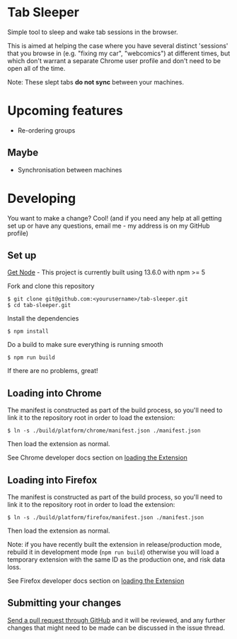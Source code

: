 # Tab Sleeper

Simple tool to sleep and wake tab sessions in the browser.

This is aimed at helping the case where you have several distinct 'sessions'
that you browse in (e.g. "fixing my car", "webcomics") at different times, but
which don't warrant a separate Chrome user profile and don't need to be open
all of the time.

Note: These slept tabs **do not sync** between your machines.

# Upcoming features

- Re-ordering groups

## Maybe

- Synchronisation between machines

# Developing

You want to make a change? Cool! (and if you need any help at all getting set
up or have any questions, email me - my address is on my GitHub profile)

## Set up

[Get Node](https://nodejs.org/en/) - This project is currently built using
13.6.0 with npm >= 5

Fork and clone this repository

    $ git clone git@github.com:<yourusername>/tab-sleeper.git
    $ cd tab-sleeper.git

Install the dependencies

    $ npm install

Do a build to make sure everything is running smooth

    $ npm run build

If there are no problems, great!

## Loading into Chrome

The manifest is constructed as part of the build process, so you'll need to
link it to the repository root in order to load the extension:

    $ ln -s ./build/platform/chrome/manifest.json ./manifest.json

Then load the extension as normal.

See Chrome developer docs section on [loading the
Extension](https://developer.chrome.com/extensions/getstarted#unpacked)

## Loading into Firefox

The manifest is constructed as part of the build process, so you'll need to
link it to the repository root in order to load the extension:

    $ ln -s ./build/platform/firefox/manifest.json ./manifest.json

Then load the extension as normal.

Note: if you have recently built the extension in release/production mode,
rebuild it in development mode (`npm run build`) otherwise you will load a
temporary extension with the same ID as the production one, and risk data loss.

See Firefox developer docs section on [loading the
Extension](https://extensionworkshop.com/documentation/develop/temporary-installation-in-firefox/)

## Submitting your changes

[Send a pull request through
GitHub](https://help.github.com/articles/using-pull-requests/) and it will be
reviewed, and any further changes that might need to be made can be discussed
in the issue thread.

